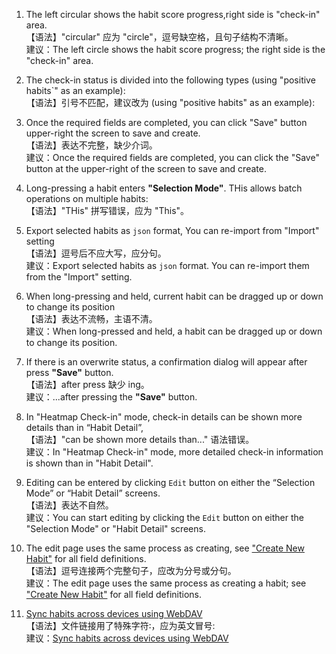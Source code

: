 1. The left circular shows the habit score progress,right side is "check-in" area.  
【语法】"circular" 应为 "circle"，逗号缺空格，且句子结构不清晰。  
建议：The left circle shows the habit score progress; the right side is the "check-in" area.

2. The check-in status is divided into the following types (using "positive habits`" as an example):  
【语法】引号不匹配，建议改为 (using "positive habits" as an example):

3. Once the required fields are completed, you can click "Save" button upper-right the screen to save and create.  
【语法】表达不完整，缺少介词。  
建议：Once the required fields are completed, you can click the "Save" button at the upper-right of the screen to save and create.

4. Long-pressing a habit enters **"Selection Mode"**. THis allows batch operations on multiple habits:  
【语法】"THis" 拼写错误，应为 "This"。

5. Export selected habits as `json` format, You can re-import from "Import" setting  
【语法】逗号后不应大写，应分句。  
建议：Export selected habits as `json` format. You can re-import them from the "Import" setting.

6. When long-pressing and held, current habit can be dragged up or down to change its position  
【语法】表达不流畅，主语不清。  
建议：When long-pressed and held, a habit can be dragged up or down to change its position.

7. If there is an overwrite status, a confirmation dialog will appear after press **"Save"** button.  
【语法】after press 缺少 ing。  
建议：...after pressing the **"Save"** button.

8. In "Heatmap Check-in" mode, check-in details can be shown more details than in “Habit Detail”,  
【语法】"can be shown more details than..." 语法错误。  
建议：In "Heatmap Check-in" mode, more detailed check-in information is shown than in "Habit Detail".

9. Editing can be entered by clicking `Edit` button on either the “Selection Mode” or “Habit Detail” screens.  
【语法】表达不自然。  
建议：You can start editing by clicking the `Edit` button on either the "Selection Mode" or "Habit Detail" screens.

10. The edit page uses the same process as creating, see ["Create New Habit"](#create-new-habit) for all field definitions.  
【语法】逗号连接两个完整句子，应改为分号或分句。  
建议：The edit page uses the same process as creating a habit; see ["Create New Habit"](#create-new-habit) for all field definitions.

11. [Sync habits across devices using WebDAV](./Feature꞉WebDAV-Sync)  
【语法】文件链接用了特殊字符꞉，应为英文冒号:  
建议：[Sync habits across devices using WebDAV](./Feature:WebDAV-Sync)